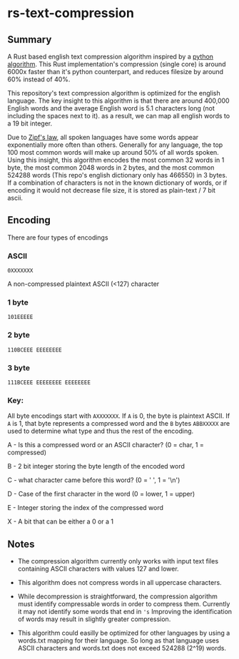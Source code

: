 # rs-text-compression

## Summary

A Rust based english text compression algorithm inspired by a [python algorithm](https://github.com/sloganking/text-compression). This Rust implementation's compression (single core) is around 6000x faster than it's python counterpart, and reduces filesize by around 60% instead of 40%.

This repository's text compression algorithm is optimized for the english language. The key insight to this algorithm is that there are around 400,000 English words and the average English word is 5.1 characters long (not including the spaces next to it). as a result, we can map all english words to a 19 bit integer.

Due to [Zipf's law](https://en.wikipedia.org/wiki/Zipf%27s_law), all spoken languages have some words appear exponentially more often than others. Generally for any language, the top 100 most common words will make up around 50% of all words spoken. Using this insight, this algorithm encodes the most common 32 words in 1 byte, the most common 2048 words in 2 bytes, and the most common 524288 words (This repo's english dictionary only has 466550) in 3 bytes. If a combination of characters is not in the known dictionary of words, or if encoding it would not decrease file size, it is stored as plain-text / 7 bit ascii.

## Encoding

There are four types of encodings

### ASCII
``0XXXXXXX``

A non-compressed plaintext ASCII (<127) character

### 1 byte
``101EEEEE``

### 2 byte
``110BCEEE EEEEEEEE``

### 3 byte
``111BCEEE EEEEEEEE EEEEEEEE``

### Key:

All byte encodings start with ``AXXXXXXX``. If ``A`` is 0, the byte is plaintext ASCII. If ``A`` is 1, that byte represents a compressed word and the ``B`` bytes ``ABBXXXXX`` are used to determine what type and thus the rest of the encoding.

A - Is this a compressed word or an ASCII character? (0 = char, 1 = compressed)

B - 2 bit integer storing the byte length of the encoded word

C - what character came before this word? (0 = ' ', 1 = '\n')

D - Case of the first character in the word (0 = lower, 1 = upper)

E - Integer storing the index of the compressed word

X - A bit that can be either a 0 or a 1

## Notes

- The compression algorithm currently only works with input text files containing ASCII characters with values 127 and lower.

- This algorithm does not compress words in all uppercase characters.

- While decompression is straightforward, the compression algorithm must identify compressable words in order to compress them. Currently it may not identify some words that end in ``'s`` Improving the identification of words may result in slightly greater compression.

- This algorithm could easilly be optimized for other languages by using a words.txt mapping for their language. So long as that language uses ASCII characters and words.txt does not exceed 524288 (2^19) words.

